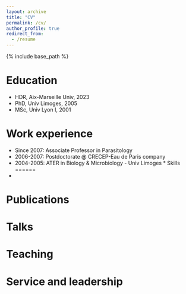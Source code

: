 ```yaml
---
layout: archive
title: "CV"
permalink: /cv/
author_profile: true
redirect_from:
  - /resume
---
```


{% include base_path %}

Education
======
* HDR, Aix-Marseille Univ, 2023
* PhD, Univ Limoges, 2005
* MSc, Univ Lyon I, 2001
  

Work experience
======
* Since 2007: Associate Professor in Parasitology
* 2006-2007: Postdoctorate @ CRECEP-Eau de Paris company
* 2004-2005: ATER in Biology & Microbiology - Univ Limoges
  * 
Skills
======
* 

Publications
======
 
  
Talks
======

Teaching
======

  
Service and leadership
======

